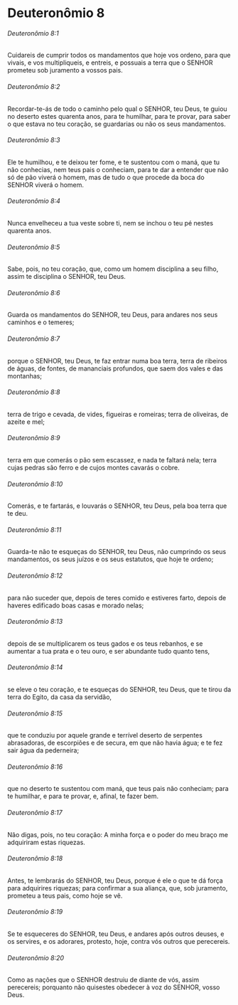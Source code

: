 # Deuteronômio 8

###### Deuteronômio 8:1

Cuidareis de cumprir todos os mandamentos que hoje vos ordeno, para que vivais, e vos multipliqueis, e entreis, e possuais a terra que o SENHOR prometeu sob juramento a vossos pais.

###### Deuteronômio 8:2

Recordar-te-ás de todo o caminho pelo qual o SENHOR, teu Deus, te guiou no deserto estes quarenta anos, para te humilhar, para te provar, para saber o que estava no teu coração, se guardarias ou não os seus mandamentos.

###### Deuteronômio 8:3

Ele te humilhou, e te deixou ter fome, e te sustentou com o maná, que tu não conhecias, nem teus pais o conheciam, para te dar a entender que não só de pão viverá o homem, mas de tudo o que procede da boca do SENHOR viverá o homem.

###### Deuteronômio 8:4

Nunca envelheceu a tua veste sobre ti, nem se inchou o teu pé nestes quarenta anos.

###### Deuteronômio 8:5

Sabe, pois, no teu coração, que, como um homem disciplina a seu filho, assim te disciplina o SENHOR, teu Deus.

###### Deuteronômio 8:6

Guarda os mandamentos do SENHOR, teu Deus, para andares nos seus caminhos e o temeres;

###### Deuteronômio 8:7

porque o SENHOR, teu Deus, te faz entrar numa boa terra, terra de ribeiros de águas, de fontes, de mananciais profundos, que saem dos vales e das montanhas;

###### Deuteronômio 8:8

terra de trigo e cevada, de vides, figueiras e romeiras; terra de oliveiras, de azeite e mel;

###### Deuteronômio 8:9

terra em que comerás o pão sem escassez, e nada te faltará nela; terra cujas pedras são ferro e de cujos montes cavarás o cobre.

###### Deuteronômio 8:10

Comerás, e te fartarás, e louvarás o SENHOR, teu Deus, pela boa terra que te deu.

###### Deuteronômio 8:11

Guarda-te não te esqueças do SENHOR, teu Deus, não cumprindo os seus mandamentos, os seus juízos e os seus estatutos, que hoje te ordeno;

###### Deuteronômio 8:12

para não suceder que, depois de teres comido e estiveres farto, depois de haveres edificado boas casas e morado nelas;

###### Deuteronômio 8:13

depois de se multiplicarem os teus gados e os teus rebanhos, e se aumentar a tua prata e o teu ouro, e ser abundante tudo quanto tens,

###### Deuteronômio 8:14

se eleve o teu coração, e te esqueças do SENHOR, teu Deus, que te tirou da terra do Egito, da casa da servidão,

###### Deuteronômio 8:15

que te conduziu por aquele grande e terrível deserto de serpentes abrasadoras, de escorpiões e de secura, em que não havia água; e te fez sair água da pederneira;

###### Deuteronômio 8:16

que no deserto te sustentou com maná, que teus pais não conheciam; para te humilhar, e para te provar, e, afinal, te fazer bem.

###### Deuteronômio 8:17

Não digas, pois, no teu coração: A minha força e o poder do meu braço me adquiriram estas riquezas.

###### Deuteronômio 8:18

Antes, te lembrarás do SENHOR, teu Deus, porque é ele o que te dá força para adquirires riquezas; para confirmar a sua aliança, que, sob juramento, prometeu a teus pais, como hoje se vê.

###### Deuteronômio 8:19

Se te esqueceres do SENHOR, teu Deus, e andares após outros deuses, e os servires, e os adorares, protesto, hoje, contra vós outros que perecereis.

###### Deuteronômio 8:20

Como as nações que o SENHOR destruiu de diante de vós, assim perecereis; porquanto não quisestes obedecer à voz do SENHOR, vosso Deus.

